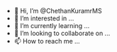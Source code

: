 - 👋 Hi, I’m @ChethanKuramrMS
- 👀 I’m interested in ...
- 🌱 I’m currently learning ...
- 💞️ I’m looking to collaborate on ...
- 📫 How to reach me ...

<!---
ChethanKuramrMS/ChethanKuramrMS is a ✨ special ✨ repository because its `README.md` (this file) appears on your GitHub profile.
You can click the Preview link to take a look at your changes.
--->
